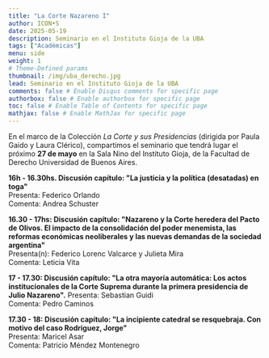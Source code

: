 ```yaml
---
title: "La Corte Nazareno I"
author: ICON•S
date: 2025-05-19
description: Seminario en el Instituto Gioja de la UBA
tags: ["Académicas"]
menu: side 
weight: 1
# Theme-Defined params
thumbnail: /img/uba_derecho.jpg
lead: Seminario en el Instituto Gioja de la UBA
comments: false # Enable Disqus comments for specific page
authorbox: false # Enable authorbox for specific page
toc: false # Enable Table of Contents for specific page
mathjax: false # Enable MathJax for specific page
---
```


En el marco de la Colección *La Corte y sus Presidencias* (dirigida por Paula Gaido y Laura Clérico), compartimos el seminario que tendrá lugar el próximo **27 de mayo** en la Sala Nino del Instituto Gioja, de la Facultad de Derecho Universidad de Buenos Aires.

<!--more-->

**16h - 16.30hs. Discusión capítulo: "La justicia y la política (desatadas) en toga"**  
Presenta: Federico Orlando  
Comenta: Andrea Schuster  

**16.30 - 17hs: Discusión capítulo: "Nazareno y la Corte heredera del Pacto de Olivos. El impacto de la consolidación del poder menemista, las reformas económicas neoliberales y las nuevas demandas de la sociedad argentina"**  
Presenta(n): Federico Lorenc Valcarce y Julieta Mira  
Comenta: Leticia Vita  

**17 - 17.30: Discusión capítulo: "La otra mayoría automática: Los actos institucionales de la Corte Suprema durante la primera presidencia de Julio Nazareno".**
Presenta: Sebastian Guidi  
Comenta: Pedro Caminos  

**17.30 - 18: Discusión capítulo: "La incipiente catedral se resquebraja. Con motivo del caso Rodriguez, Jorge"**  
Presenta: Maricel Asar  
Comenta: Patricio Méndez Montenegro  